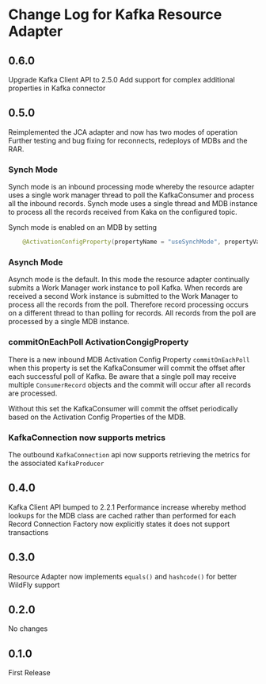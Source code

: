 # Change Log for Kafka Resource Adapter

 ## 0.6.0

 Upgrade Kafka Client API to 2.5.0
 Add support for complex additional properties in Kafka connector


## 0.5.0

Reimplemented the JCA adapter and now has two modes of operation
Further testing and bug fixing for reconnects, redeploys of MDBs and the RAR.

### Synch Mode
Synch mode is an inbound processing mode whereby the resource adapter uses a single work manager thread
to poll the KafkaConsumer and process all the inbound records. Synch mode uses a single thread and MDB instance
to process all the records received from Kaka on the configured topic.

Synch mode is enabled on an MDB by setting
```java
    @ActivationConfigProperty(propertyName = "useSynchMode", propertyValue = "true")
```

### Asynch Mode
Asynch mode is the default. In this mode the resource adapter continually submits a Work Manager
work instance to poll Kafka. When records are received a second Work instance is submitted to the 
Work Manager to process all the records from the poll. Therefore record processing occurs on a different thread to 
than polling for records. All records from the poll are processed by a single MDB instance.

### commitOnEachPoll ActivationCongigProperty

There is a new inbound MDB Activation Config Property `commitOnEachPoll` when this property is set
the KafkaConsumer will commit the offset after each successful poll of Kafka. Be aware that a single poll may receive multiple
`ConsumerRecord` objects and the commit will occur after all records are processed.

Without this set the KafkaConsumer will commit the offset periodically based on the Activation Config Properties of the MDB.

### KafkaConnection now supports metrics

The outbound `KafkaConnection` api now supports retrieving the metrics for the associated `KafkaProducer`

## 0.4.0

Kafka Client API bumped to 2.2.1
Performance increase whereby method lookups for the MDB class are cached rather than performed for each Record
Connection Factory now explicitly states it does not support transactions

## 0.3.0

Resource Adapter now implements `equals()` and `hashcode()` for better WildFly support

## 0.2.0

No changes

## 0.1.0

First Release

